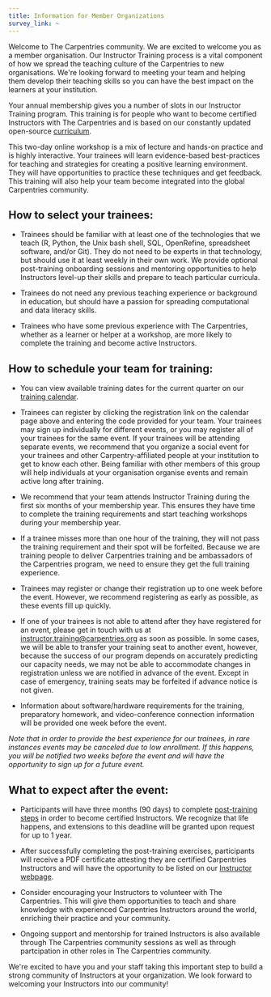 ```yaml
---
title: Information for Member Organizations
survey_link: ~
---
```


Welcome to The Carpentries community. We are excited to welcome you as a member organisation. Our Instructor Training process is a vital component of how we spread the teaching culture of the Carpentries to new organisations. We're looking forward to meeting your team and helping them develop their teaching skills so you can have the best impact on the learners at your institution.

Your annual membership gives you a number of slots in our Instructor Training program. This training is for people who want to become certified Instructors with The Carpentries and is based on our constantly updated open-source [curriculum](https://carpentries.github.io/instructor-training/).

This two-day online workshop is a mix of lecture and hands-on practice and is highly interactive. Your trainees will learn evidence-based best-practices for teaching and strategies for creating a positive learning environment. They will have opportunities to practice these techniques and get feedback. This training will also help your team become integrated into the global Carpentries community.

## How to select your trainees:

- Trainees should be familiar with at least one of the technologies that we teach (R, Python, the Unix bash shell, SQL, OpenRefine, spreadsheet software, and/or Git). They do not need to be experts in that technology, but should use it at least weekly in their own work. We provide optional post-training onboarding sessions and mentoring opportunities to help Instructors level-up their skills and prepare to teach particular curricula.

- Trainees do not need any previous teaching experience or background in education, but should have a passion for spreading computational and data literacy skills.

- Trainees who have some previous experience with The Carpentries, whether as a learner or helper at a workshop, are more likely to complete the training and become active Instructors.

## How to schedule your team for training:

- You can view available training dates for the current quarter on our [training calendar](https://carpentries.github.io/instructor-training/training_calendar).

- Trainees can register by clicking the registration link on the calendar page above and entering the code provided for your team. Your trainees may sign up individually for different events, or you may register all of your trainees for the same event. If your trainees will be attending separate events, we recommend that you organize a social event for your trainees and other Carpentry-affiliated people at your institution to get to know each other. Being familiar with other members of this group will help individuals at your organisation organise events and remain active long after training.

- We recommend that your team attends Instructor Training during the first six months of your membership year. This ensures they have time to complete the training requirements and start teaching workshops during your membership year.

- If a trainee misses more than one hour of the training, they will not pass the training requirement and their spot will be forfeited. Because we are training people to deliver Carpentries training and be ambassadors of the Carpentries program, we need to ensure they get the full training experience.

- Trainees may register or change their registration up to one week before the event. However, we recommend registering as early as possible, as these events fill up quickly.

- If one of your trainees is not able to attend after they have registered for an event, please get in touch with us at [instructor.training@carpentries.org](mailto:instructor.training@carpentries.org) as soon as possible. In some cases, we will be able to transfer your training seat to another event, however, because the success of our program depends on accurately predicting our capacity needs, we may not be able to accommodate changes in registration unless we are notified in advance of the event. Except in case of emergency, training seats may be forfeited if advance notice is not given.

- Information about software/hardware requirements for the training, preparatory homework, and video-conference connection information will be provided one week before the event.

*Note that in order to provide the best experience for our trainees, in rare instances events may be canceled due to low enrollment.  If this happens, you will be notified two weeks before the event and will have the opportunity to sign up for a future event.*

## What to expect after the event:

- Participants will have three months (90 days) to complete [post-training steps](https://carpentries.github.io/instructor-training/checkout.html) in order to become certified Instructors. We recognize that life happens, and extensions to this deadline will be granted upon request for up to 1 year.

- After successfully completing the post-training exercises, participants will receive a PDF certificate attesting they are certified Carpentries Instructors and will have the opportunity to be listed on our [Instructor webpage](https://carpentries.org/instructors/).

- Consider encouraging your Instructors to volunteer with The Carpentries. This will give them opportunities to teach and share knowledge with experienced Carpentries Instructors around the world, enriching their practice and your community.

- Ongoing support and mentorship for trained Instructors is also available through The Carpentries community sessions
  as well as through partcipation in other roles in The Carpentries community.

We're excited to have you and your staff taking this important step to build a strong community of Instructors at your organization. We look forward to welcoming your Instructors into our community!


